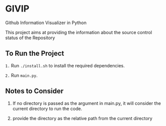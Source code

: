 # GIVIP
Github Information Visualizer in Python

This project aims at providing the information about the source
control status of the Repository

## To Run the Project 

`1.`  Run `./install.sh` to install the required dependencies.

`2.`  Run `main.py`.

## Notes to Consider

1. If no directory is passed as the argument in main.py, 
it will consider the current directory to run the code.

2. provide the directory as the relative path from the current 
directory
